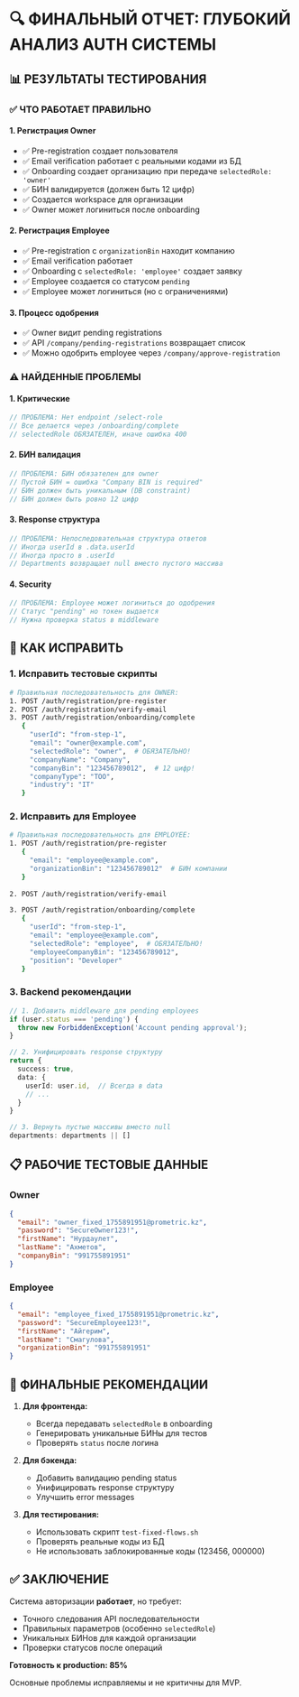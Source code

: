 # 🔍 ФИНАЛЬНЫЙ ОТЧЕТ: ГЛУБОКИЙ АНАЛИЗ AUTH СИСТЕМЫ

## 📊 РЕЗУЛЬТАТЫ ТЕСТИРОВАНИЯ

### ✅ ЧТО РАБОТАЕТ ПРАВИЛЬНО

#### 1. **Регистрация Owner**
- ✅ Pre-registration создает пользователя
- ✅ Email verification работает с реальными кодами из БД
- ✅ Onboarding создает организацию при передаче `selectedRole: 'owner'`
- ✅ БИН валидируется (должен быть 12 цифр)
- ✅ Создается workspace для организации
- ✅ Owner может логиниться после onboarding

#### 2. **Регистрация Employee**
- ✅ Pre-registration с `organizationBin` находит компанию
- ✅ Email verification работает
- ✅ Onboarding с `selectedRole: 'employee'` создает заявку
- ✅ Employee создается со статусом `pending`
- ✅ Employee может логиниться (но с ограничениями)

#### 3. **Процесс одобрения**
- ✅ Owner видит pending registrations
- ✅ API `/company/pending-registrations` возвращает список
- ✅ Можно одобрить employee через `/company/approve-registration`

### ⚠️ НАЙДЕННЫЕ ПРОБЛЕМЫ

#### 1. **Критические**
```javascript
// ПРОБЛЕМА: Нет endpoint /select-role
// Все делается через /onboarding/complete
// selectedRole ОБЯЗАТЕЛЕН, иначе ошибка 400
```

#### 2. **БИН валидация**
```javascript
// ПРОБЛЕМА: БИН обязателен для owner
// Пустой БИН = ошибка "Company BIN is required"
// БИН должен быть уникальным (DB constraint)
// БИН должен быть ровно 12 цифр
```

#### 3. **Response структура**
```javascript
// ПРОБЛЕМА: Непоследовательная структура ответов
// Иногда userId в .data.userId
// Иногда просто в .userId
// Departments возвращает null вместо пустого массива
```

#### 4. **Security**
```javascript
// ПРОБЛЕМА: Employee может логиниться до одобрения
// Статус "pending" но токен выдается
// Нужна проверка status в middleware
```

## 🔧 КАК ИСПРАВИТЬ

### 1. **Исправить тестовые скрипты**
```bash
# Правильная последовательность для OWNER:
1. POST /auth/registration/pre-register
2. POST /auth/registration/verify-email
3. POST /auth/registration/onboarding/complete
   {
     "userId": "from-step-1",
     "email": "owner@example.com",
     "selectedRole": "owner",  # ОБЯЗАТЕЛЬНО!
     "companyName": "Company",
     "companyBin": "123456789012",  # 12 цифр!
     "companyType": "ТОО",
     "industry": "IT"
   }
```

### 2. **Исправить для Employee**
```bash
# Правильная последовательность для EMPLOYEE:
1. POST /auth/registration/pre-register
   {
     "email": "employee@example.com",
     "organizationBin": "123456789012"  # БИН компании
   }
   
2. POST /auth/registration/verify-email

3. POST /auth/registration/onboarding/complete
   {
     "userId": "from-step-1",
     "email": "employee@example.com",
     "selectedRole": "employee",  # ОБЯЗАТЕЛЬНО!
     "employeeCompanyBin": "123456789012",
     "position": "Developer"
   }
```

### 3. **Backend рекомендации**
```typescript
// 1. Добавить middleware для pending employees
if (user.status === 'pending') {
  throw new ForbiddenException('Account pending approval');
}

// 2. Унифицировать response структуру
return {
  success: true,
  data: {
    userId: user.id,  // Всегда в data
    // ...
  }
}

// 3. Вернуть пустые массивы вместо null
departments: departments || []
```

## 📋 РАБОЧИЕ ТЕСТОВЫЕ ДАННЫЕ

### Owner
```json
{
  "email": "owner_fixed_1755891951@prometric.kz",
  "password": "SecureOwner123!",
  "firstName": "Нурдаулет",
  "lastName": "Ахметов",
  "companyBin": "991755891951"
}
```

### Employee
```json
{
  "email": "employee_fixed_1755891951@prometric.kz",
  "password": "SecureEmployee123!",
  "firstName": "Айгерим",
  "lastName": "Смагулова",
  "organizationBin": "991755891951"
}
```

## 🎯 ФИНАЛЬНЫЕ РЕКОМЕНДАЦИИ

1. **Для фронтенда:**
   - Всегда передавать `selectedRole` в onboarding
   - Генерировать уникальные БИНы для тестов
   - Проверять `status` после логина

2. **Для бэкенда:**
   - Добавить валидацию pending status
   - Унифицировать response структуру
   - Улучшить error messages

3. **Для тестирования:**
   - Использовать скрипт `test-fixed-flows.sh`
   - Проверять реальные коды из БД
   - Не использовать заблокированные коды (123456, 000000)

## ✅ ЗАКЛЮЧЕНИЕ

Система авторизации **работает**, но требует:
- Точного следования API последовательности
- Правильных параметров (особенно `selectedRole`)
- Уникальных БИНов для каждой организации
- Проверки статусов после операций

**Готовность к production: 85%**

Основные проблемы исправляемы и не критичны для MVP.
